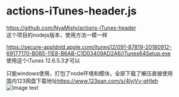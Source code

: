 # actions-iTunes-header.js

<https://github.com/NyaMisty/actions-iTunes-header><br>
这个项目的nodejs版本，使用方法一模一样

<https://secure-appldnld.apple.com/itunes12/091-87819-20180912-69177170-B085-11E8-B6AB-C1D03409AD2A6/iTunes64Setup.exe><br>
使用这个iTunes 12.6.5.3才可以

只能windows使用，打包了node环境和模块，全部下载了解压直接使用<br>
国内123网盘下载地址<https://www.123pan.com/s/4IyjVv-qHleh><br>
![Image text](https://raw.githubusercontent.com/wf021325/actions-iTunes-header.js/main/setting.png)
